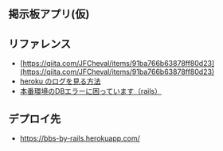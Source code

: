 ## 掲示板アプリ(仮)

## リファレンス
- [https://qiita.com/JFCheval/items/91ba766b63878ff80d23](https://qiita.com/JFCheval/items/91ba766b63878ff80d23)
- [heroku のログを見る方法](https://qiita.com/pugiemonn/items/c4077958b480eb29878d)
- [本番環境のDBエラーに困っています（rails）](https://teratail.com/questions/77287)

## デプロイ先
- https://bbs-by-rails.herokuapp.com/
